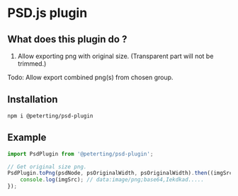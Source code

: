 # PSD.js plugin

## What does this plugin do ?
1. Allow exporting png with original size. (Transparent part will not be trimmed.)

Todo: Allow export combined png(s) from chosen group.


## Installation
`npm i @peterting/psd-plugin`

## Example
```javascript
import PsdPlugin from '@peterting/psd-plugin';

// Get original size png.
PsdPlugin.toPng(psdNode, psOriginalWidth, psOriginalWidth).then((imgSrc) => {
	console.log(imgSrc); // data:image/png;base64,Iekdkad.....
});
```